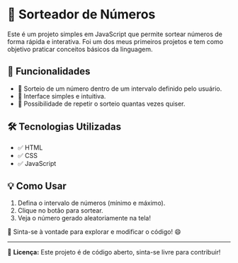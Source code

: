 # 🎲 Sorteador de Números  

Este é um projeto simples em JavaScript que permite sortear números de forma rápida e interativa. Foi um dos meus primeiros projetos e tem como objetivo praticar conceitos básicos da linguagem.  

## 🚀 Funcionalidades  
- 🔢 Sorteio de um número dentro de um intervalo definido pelo usuário.  
- 🎨 Interface simples e intuitiva.  
- 🔄 Possibilidade de repetir o sorteio quantas vezes quiser.  

## 🛠️ Tecnologias Utilizadas  
- ✅ HTML  
- ✅ CSS  
- ✅ JavaScript  

## 💡 Como Usar  
1. Defina o intervalo de números (mínimo e máximo).  
2. Clique no botão para sortear.  
3. Veja o número gerado aleatoriamente na tela!  

📌 Sinta-se à vontade para explorar e modificar o código! 😄  

---

📌 **Licença:** Este projeto é de código aberto, sinta-se livre para contribuir!  
